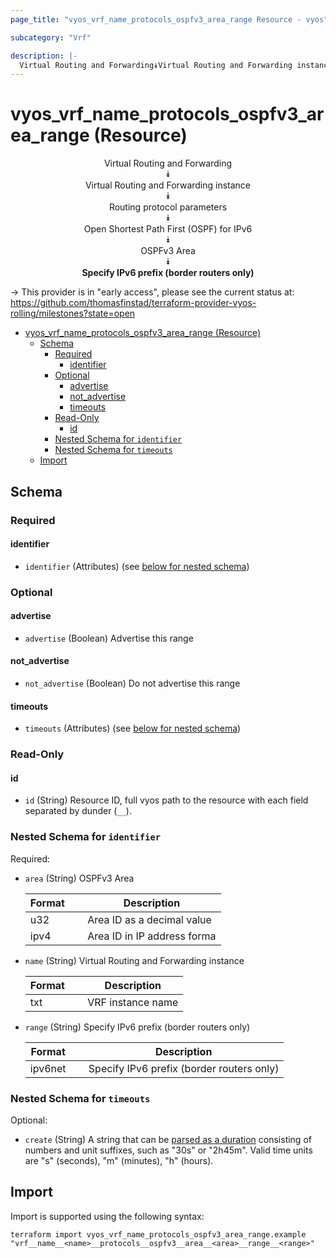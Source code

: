 ```yaml
---
page_title: "vyos_vrf_name_protocols_ospfv3_area_range Resource - vyos"

subcategory: "Vrf"

description: |-
  Virtual Routing and Forwarding⯯Virtual Routing and Forwarding instance⯯Routing protocol parameters⯯Open Shortest Path First (OSPF) for IPv6⯯OSPFv3 Area⯯Specify IPv6 prefix (border routers only)
---
```


# vyos_vrf_name_protocols_ospfv3_area_range (Resource)
<center>


Virtual Routing and Forwarding  
⯯  
Virtual Routing and Forwarding instance  
⯯  
Routing protocol parameters  
⯯  
Open Shortest Path First (OSPF) for IPv6  
⯯  
OSPFv3 Area  
⯯  
**Specify IPv6 prefix (border routers only)**


</center>

-> This provider is in "early access", please see the current status at: https://github.com/thomasfinstad/terraform-provider-vyos-rolling/milestones?state=open

<!--TOC-->

- [vyos_vrf_name_protocols_ospfv3_area_range (Resource)](#vyos_vrf_name_protocols_ospfv3_area_range-resource)
  - [Schema](#schema)
    - [Required](#required)
      - [identifier](#identifier)
    - [Optional](#optional)
      - [advertise](#advertise)
      - [not_advertise](#not_advertise)
      - [timeouts](#timeouts)
    - [Read-Only](#read-only)
      - [id](#id)
    - [Nested Schema for `identifier`](#nested-schema-for-identifier)
    - [Nested Schema for `timeouts`](#nested-schema-for-timeouts)
  - [Import](#import)

<!--TOC-->

<!-- schema generated by tfplugindocs -->
## Schema

### Required

#### identifier
- `identifier` (Attributes) (see [below for nested schema](#nestedatt--identifier))

### Optional

#### advertise
- `advertise` (Boolean) Advertise this range
#### not_advertise
- `not_advertise` (Boolean) Do not advertise this range
#### timeouts
- `timeouts` (Attributes) (see [below for nested schema](#nestedatt--timeouts))

### Read-Only

#### id
- `id` (String) Resource ID, full vyos path to the resource with each field separated by dunder (`__`).

<a id="nestedatt--identifier"></a>
### Nested Schema for `identifier`

Required:

- `area` (String) OSPFv3 Area

    |  Format  &emsp;|  Description                  |
    |----------|-------------------------------|
    |  u32     &emsp;|  Area ID as a decimal value   |
    |  ipv4    &emsp;|  Area ID in IP address forma  |
- `name` (String) Virtual Routing and Forwarding instance

    |  Format  &emsp;|  Description        |
    |----------|---------------------|
    |  txt     &emsp;|  VRF instance name  |
- `range` (String) Specify IPv6 prefix (border routers only)

    |  Format   &emsp;|  Description                                |
    |-----------|---------------------------------------------|
    |  ipv6net  &emsp;|  Specify IPv6 prefix (border routers only)  |


<a id="nestedatt--timeouts"></a>
### Nested Schema for `timeouts`

Optional:

- `create` (String) A string that can be [parsed as a duration](https://pkg.go.dev/time#ParseDuration) consisting of numbers and unit suffixes, such as &#34;30s&#34; or &#34;2h45m&#34;. Valid time units are &#34;s&#34; (seconds), &#34;m&#34; (minutes), &#34;h&#34; (hours).

## Import

Import is supported using the following syntax:

```shell
terraform import vyos_vrf_name_protocols_ospfv3_area_range.example "vrf__name__<name>__protocols__ospfv3__area__<area>__range__<range>"
```

